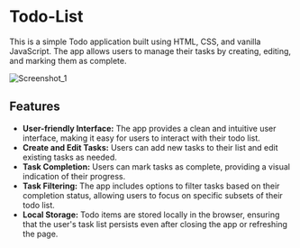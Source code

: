 # Todo-List

This is a simple Todo application built using HTML, CSS, and vanilla JavaScript. The app allows users to manage their tasks by creating, editing, and marking them as complete.

![Screenshot_1](https://github.com/tejas-rathi05/Todo-List/assets/113531266/98a5cc13-cac0-4fc9-b5eb-185491ec5d32)


## Features

- **User-friendly Interface:** The app provides a clean and intuitive user interface, making it easy for users to interact with their todo list.
- **Create and Edit Tasks:** Users can add new tasks to their list and edit existing tasks as needed.
- **Task Completion:** Users can mark tasks as complete, providing a visual indication of their progress.
- **Task Filtering:** The app includes options to filter tasks based on their completion status, allowing users to focus on specific subsets of their todo list.
- **Local Storage:** Todo items are stored locally in the browser, ensuring that the user's task list persists even after closing the app or refreshing the page.

